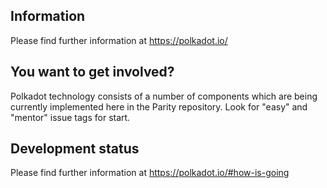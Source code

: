 ## Information
Please find further information at https://polkadot.io/


## You want to get involved?
Polkadot technology consists of a number of components which are being currently implemented here in the Parity repository. Look for "easy" and "mentor" issue tags for start.

## Development status
Please find further information at https://polkadot.io/#how-is-going